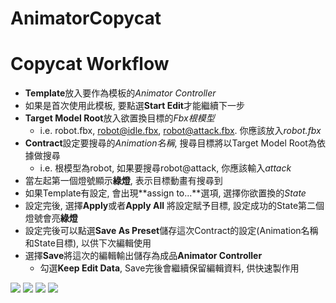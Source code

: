 # AnimatorCopycat
# Copycat Workflow #
- **Template**放入要作為模板的*Animator Controller*
- 如果是首次使用此模板, 要點選**Start Edit**才能繼續下一步
- **Target Model Root**放入欲置換目標的*Fbx根模型*
	- i.e. robot.fbx, robot@idle.fbx, robot@attack.fbx. 你應該放入*robot.fbx*
- **Contract**設定要搜尋的*Animation名稱*, 搜尋目標將以Target Model Root為依據做搜尋
	- i.e. 根模型為robot, 如果要搜尋robot@attack, 你應該輸入*attack*
- 當左起第一個燈號顯示**綠燈**, 表示目標動畫有搜尋到
- 如果Template有設定, 會出現**assign to...**選項, 選擇你欲置換的*State*
- 設定完後, 選擇**Apply**或者**Apply All** 將設定賦予目標, 設定成功的State第二個燈號會亮**綠燈**
- 設定完後可以點選**Save As Preset**儲存這次Contract的設定(Animation名稱和State目標), 以供下次編輯使用
- 選擇**Save**將這次的編輯輸出儲存為成品**Animator Controller**
	- 勾選**Keep Edit Data**, Save完後會繼續保留編輯資料, 供快速製作用

![](http://i.imgur.com/WAyCSHX.png)
![](http://i.imgur.com/ihMlfSs.png)
![](http://i.imgur.com/CxoBwG9.png)
![](http://i.imgur.com/suzFFQN.png)
